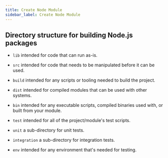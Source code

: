 ```yaml
---
title: Create Node Module
sidebar_label: Create Node Module
---
```


## Directory structure for building Node.js packages

- `lib` intended for code that can run as-is.

- `src` intended for code that needs to be manipulated before it can be used.

- `build` intended for any scripts or tooling needed to build the project.

- `dist` intended for compiled modules that can be used with other systems.

- `bin` intended for any executable scripts, compiled binaries used with, or built from your module.

- `test` intended for all of the project/module's test scripts.

- `unit` a sub-directory for unit tests.

- `integration` a sub-directory for integration tests.

- `env` intended for any environment that's needed for testing.
